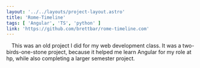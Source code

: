 ```yaml
---
layout: '../../layouts/project-layout.astro'
title: 'Rome-Timeline'
tags: [ 'Angular', 'TS', 'python' ]
link: 'https://github.com/brettbar/rome-timeline.com'
---
```

&emsp;This was an old project I did for my web development class. It
was a two-birds-one-stone project, because it helped me learn Angular 
for my role at hp, while also completing a larger semester project.

